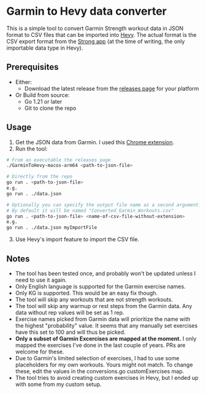 # Garmin to Hevy data converter

This is a simple tool to convert Garmin Strength workout data in JSON format to CSV files that can be imported into [Hevy](https://www.hevyapp.com/).
The actual format is the CSV export format from the [Strong app](https://www.strong.app/) (at the time of writing, the only importable data type in Hevy).

## Prerequisites
- Either:
  - Download the latest release from the [releases page](https://github.com/DrBushyTop/GarminToHevyConverter/releases) for your platform
- Or Build from source:
  - Go 1.21 or later 
  - Git to clone the repo

## Usage

1. Get the JSON data from Garmin. I used this [Chrome extension](https://chromewebstore.google.com/detail/garmin-workout-downloader/hpimimpdkghmejbcldfccdbaebjifnkk).
2. Run the tool:
```sh 
# From an executable the releases page
./GarminToHevy-macos-arm64 <path-to-json-file>

# Directly from the repo
go run . <path-to-json-file>
e.g. 
go run . ./data.json

# Optionally you can specify the output file name as a second argument. 
# By default it will be named "Converted_Garmin_Workouts.csv"
go run . <path-to-json-file> <name-of-csv-file-without-extension>
e.g.
go run . ./data.json myImportFile
```
3. Use Hevy's import feature to import the CSV file.

## Notes

- The tool has been tested once, and probably won't be updated unless I need to use it again.
- Only English language is supported for the Garmin exercise names.
- Only KG is supported. This would be an easy fix though.
- The tool will skip any workouts that are not strength workouts.
- The tool will skip any warmup or rest steps from the Garmin data. Any data without rep values will be set as 1 rep.
- Exercise names picked from Garmin data will prioritize the name with the highest "probability" value. It seems that any manually set exercises have this set to 100 and will thus be picked.
- **Only a subset of Garmin Excercises are mapped at the moment.** I only mapped the exercises I've done in the last couple of years. PRs are welcome for these.
- Due to Garmin's limited selection of exercises, I had to use some placeholders for my own workouts. Yours might not match. To change these, edit the values in the conversions.go customExercises map.
- The tool tries to avoid creating custom exercises in Hevy, but I ended up with some from my custom setup.